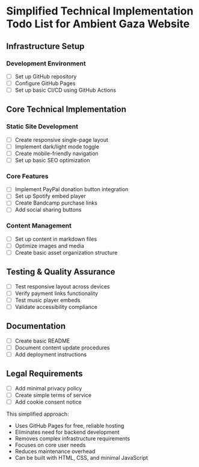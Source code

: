 # Simplified Technical Implementation Todo List for Ambient Gaza Website

## Infrastructure Setup

### Development Environment
- [ ] Set up GitHub repository
- [ ] Configure GitHub Pages
- [ ] Set up basic CI/CD using GitHub Actions

## Core Technical Implementation

### Static Site Development
- [ ] Create responsive single-page layout
- [ ] Implement dark/light mode toggle
- [ ] Create mobile-friendly navigation
- [ ] Set up basic SEO optimization

### Core Features
- [ ] Implement PayPal donation button integration
- [ ] Set up Spotify embed player
- [ ] Create Bandcamp purchase links
- [ ] Add social sharing buttons

### Content Management
- [ ] Set up content in markdown files
- [ ] Optimize images and media
- [ ] Create basic asset organization structure

## Testing & Quality Assurance
- [ ] Test responsive layout across devices
- [ ] Verify payment links functionality
- [ ] Test music player embeds
- [ ] Validate accessibility compliance

## Documentation
- [ ] Create basic README
- [ ] Document content update procedures
- [ ] Add deployment instructions

## Legal Requirements
- [ ] Add minimal privacy policy
- [ ] Create simple terms of service
- [ ] Add cookie consent notice

This simplified approach:
- Uses GitHub Pages for free, reliable hosting
- Eliminates need for backend development
- Removes complex infrastructure requirements
- Focuses on core user needs
- Reduces maintenance overhead
- Can be built with HTML, CSS, and minimal JavaScript 